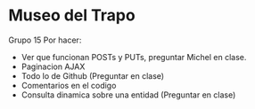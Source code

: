 # Museo del Trapo

Grupo 15
Por hacer:
- Ver que funcionan POSTs y PUTs, preguntar Michel en clase.
- Paginacion AJAX
- Todo lo de Github (Preguntar en clase)
- Comentarios en el codigo
- Consulta dinamica sobre una entidad (Preguntar en clase)